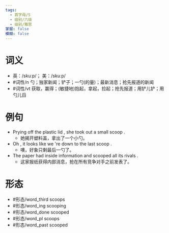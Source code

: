 ```yaml
---
tags:
  - 首字母/S
  - 级别/六级
  - 级别/雅思
掌握: false
模糊: false
---
```

# 词义
- 英：/skuːp/； 美：/skuːp/
- #词性/n  勺；独家新闻；铲子；一勺(的量)；最新消息；抢先报道的新闻
- #词性/vt  获取，赢得；(敏捷地)抱起，拿起，捡起；抢先报道；用铲儿铲；用勺儿舀
# 例句
- Prying off the plastic lid , she took out a small scoop .
	- 她揭开塑料盖，拿出了一个小勺。
- Oh , it looks like we 're down to the last scoop .
	- 噢，好象只剩最后一勺了。
- The paper had inside information and scooped all its rivals .
	- 这家报纸获得内部消息，抢在所有竞争对手之前发表了。
# 形态
- #形态/word_third scoops
- #形态/word_ing scooping
- #形态/word_done scooped
- #形态/word_pl scoops
- #形态/word_past scooped
